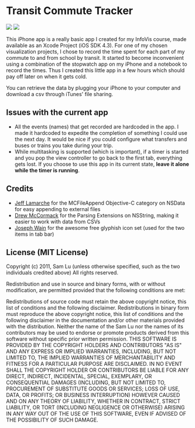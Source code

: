 Transit Commute Tracker
=======================

[![](http://samlu.ca/cpsc583/screenshots/commute_tracker_scrnshot_halfres.jpg)](http://samlu.ca/cpsc583/screenshots/commute_tracker_scrnshot.png)
[![](http://samlu.ca/cpsc583/screenshots/commute_tracker_scrnshot2_halfres.jpg)](http://samlu.ca/cpsc583/screenshots/commute_tracker_scrnshot2.png)

This iPhone app is a really basic app I created for my InfoVis course, made available as an Xcode Project (iOS SDK 4.3). For one of my chosen visualization projects, I chose to record the time spent for each part of my commute to and from school by transit. It started to become inconvenient using a combination of the stopwatch app on my iPhone and a notebook to record the times. Thus I created this little app in a few hours which should pay off later on when it gets cold.

You can retrieve the data by plugging your iPhone to your computer and download a csv through iTunes' file sharing.

Issues with the current app
---------------------------
- All the events (names) that get recorded are hardcoded in the app. I made it hardcoded to expedite the completion of something I could use the next day. It would be nice if you could configure what transfers and buses or trains you take during your trip.
- While multitasking is supported (which is important), if a timer is started and you pop the view controller to go back to the first tab, everything gets lost. If you choose to use this app in its current state, **leave it alone while the timer is running**.

Credits
-------
- [Jeff Lamarche](http://iphonedevelopment.blogspot.com/2010/08/funny-thing-about-old-code.html) for the MCFileAppend Objective-C category on NSData for easy appending to external files
- [Drew McCormack](http://www.macresearch.org/cocoa-scientists-part-xxvi-parsing-csv-data) for the Parsing Extensions on NSString, making it easier to work with data from CSVs
- [Joseph Wain](http://glyphism.com) for the awesome free glyphish icon set (used for the two items in tab bar)

License (MIT License)
---------------------
Copyright (c) 2011, Sam Lu (unless otherwise specified, such as the two individuals credited above)
All rights reserved.

Redistribution and use in source and binary forms, with or without modification, are permitted provided that the following conditions are met:

Redistributions of source code must retain the above copyright notice, this list of conditions and the following disclaimer.
Redistributions in binary form must reproduce the above copyright notice, this list of conditions and the following disclaimer in the documentation and/or other materials provided with the distribution.
Neither the name of the Sam Lu nor the names of its contributors may be used to endorse or promote products derived from this software without specific prior written permission.
THIS SOFTWARE IS PROVIDED BY THE COPYRIGHT HOLDERS AND CONTRIBUTORS "AS IS" AND ANY EXPRESS OR IMPLIED WARRANTIES, INCLUDING, BUT NOT LIMITED TO, THE IMPLIED WARRANTIES OF MERCHANTABILITY AND FITNESS FOR A PARTICULAR PURPOSE ARE DISCLAIMED. IN NO EVENT SHALL THE COPYRIGHT HOLDER OR CONTRIBUTORS BE LIABLE FOR ANY DIRECT, INDIRECT, INCIDENTAL, SPECIAL, EXEMPLARY, OR CONSEQUENTIAL DAMAGES (INCLUDING, BUT NOT LIMITED TO, PROCUREMENT OF SUBSTITUTE GOODS OR SERVICES; LOSS OF USE, DATA, OR PROFITS; OR BUSINESS INTERRUPTION) HOWEVER CAUSED AND ON ANY THEORY OF LIABILITY, WHETHER IN CONTRACT, STRICT LIABILITY, OR TORT (INCLUDING NEGLIGENCE OR OTHERWISE) ARISING IN ANY WAY OUT OF THE USE OF THIS SOFTWARE, EVEN IF ADVISED OF THE POSSIBILITY OF SUCH DAMAGE.   

